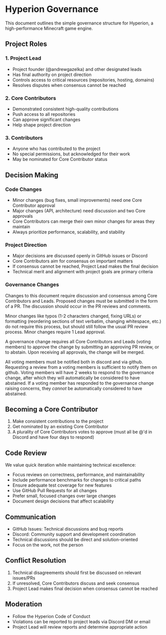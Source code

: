 # Hyperion Governance

This document outlines the simple governance structure for Hyperion, a high-performance Minecraft game engine.

## Project Roles

### 1. Project Lead
- Project founder (@andrewgazelka) and other designated leads
- Has final authority on project direction
- Controls access to critical resources (repositories, hosting, domains)
- Resolves disputes when consensus cannot be reached

### 2. Core Contributors
- Demonstrated consistent high-quality contributions
- Push access to all repositories
- Can approve significant changes
- Help shape project direction

### 3. Contributors
- Anyone who has contributed to the project
- No special permissions, but acknowledged for their work
- May be nominated for Core Contributor status

## Decision Making

### Code Changes
- Minor changes (bug fixes, small improvements) need one Core Contributor approval
- Major changes (API, architecture) need discussion and two Core approvals
- Core Contributors can merge their own minor changes for areas they maintain
- Always prioritize performance, scalability, and stability

### Project Direction
- Major decisions are discussed openly in GitHub issues or Discord
- Core Contributors aim for consensus on important matters
- If consensus cannot be reached, Project Lead makes the final decision
- Technical merit and alignment with project goals are primary criteria

### Governance Changes
Changes to this document require discussion and consensus among Core Contributors and Leads.
Proposed changes must be submitted in the form of a PR. The discussion should occur in the PR reviews and comments.

Minor changes like typos (1-2 characters changed, fixing URLs) or formatting (reordering sections of text verbatim,
changing whitespace, etc.) do not require this process, but should still follow the usual PR review process.
Minor changes require 1 Lead approval.

A governance change requires all Core Contributors and Leads (voting members) to approve the change by submitting
an approving PR review, or to abstain. Upon receiving all approvals, the change will be merged.

All voting members must be notified both in discord and via github. Requesting a review from a voting members
is sufficient to notify them on github. Voting members will have 2 weeks to respond to the governance change,
after which they will automatically be considered to have abstained. If a voting member has responded to the
governance change raising concerns, they *cannot* be automatically considered to have abstained.

## Becoming a Core Contributor

1. Make consistent contributions to the project
2. Get nominated by an existing Core Contributor
3. A plurality of Core Contributors votes to approve (must all be @'d in Discord and have four days to respond)

## Code Review

We value quick iteration while maintaining technical excellence:

- Focus reviews on correctness, performance, and maintainability
- Include performance benchmarks for changes to critical paths
- Ensure adequate test coverage for new features
- Use GitHub Pull Requests for all changes
- Prefer small, focused changes over large changes
- Document design decisions that affect scalability

## Communication

- GitHub Issues: Technical discussions and bug reports
- Discord: Community support and development coordination
- Technical discussions should be direct and solution-oriented
- Focus on the work, not the person

## Conflict Resolution

1. Technical disagreements should first be discussed on relevant issues/PRs
2. If unresolved, Core Contributors discuss and seek consensus
3. Project Lead makes final decision when consensus cannot be reached

## Moderation

- Follow the Hyperion Code of Conduct
- Violations can be reported to project leads via Discord DM or email
- Project Lead will review reports and determine appropriate action

